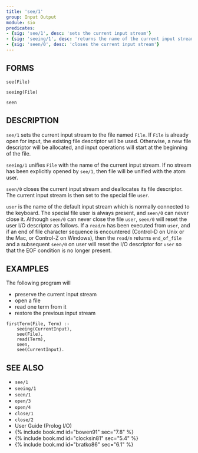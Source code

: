 ```yaml
---
title: 'see/1'
group: Input Output
module: sio
predicates:
- {sig: 'see/1', desc: 'sets the current input stream'}
- {sig: 'seeing/1', desc: 'returns the name of the current input stream'}
- {sig: 'seen/0', desc: 'closes the current input stream'}
---
```


## FORMS

```
see(File)

seeing(File)

seen
```

## DESCRIPTION

`see/1` sets the current input stream to the file named `File`. If `File` is already open for input, the existing file descriptor will be used. Otherwise, a new file descriptor will be allocated, and input operations will start at the beginning of the file.

`seeing/1` unifies `File` with the name of the current input stream. If no stream has been explicitly opened by `see/1`, then file will be unified with the atom user.

`seen/0` closes the current input stream and deallocates its file descriptor. The current input stream is then set to the special file
`user`.


`user` is the name of the default input stream which is normally connected to the keyboard. The special file user is always present, and `seen/0` can never close it. Although `seen/0` can never close the file `user`, `seen/0` will reset the user I/O descriptor as follows. If a `read/n` has been executed from `user`, and if an end of file character sequence is encountered (Control-D on Unix or the Mac, or Control-Z on Windows), then the `read/n` returns `end_of_file` and a subsequent `seen/0` on user will reset the I/O descriptor for `user` so that the EOF condition is no longer present.


## EXAMPLES

The following program will

- preserve the current input stream
- open a file
- read one term from it
- restore the previous input stream

```
firstTerm(File, Term) :-
    seeing(CurrentInput),
    see(File),
    read(Term),
    seen,
    see(CurrentInput).
```

## SEE ALSO

- `see/1`
- `seeing/1`
- `seen/1`
- `open/3`
- `open/4`
- `close/1`
- `close/2`
- User Guide (Prolog I/O)  
- {% include book.md id="bowen91"    sec="7.8" %}
- {% include book.md id="clocksin81" sec="5.4" %}
- {% include book.md id="bratko86"   sec="6.1" %}
